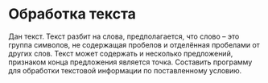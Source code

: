 # Обработка текста
Дан текст. Текст разбит на слова, предполагается, что слово – это группа символов, не содержащая пробелов и отделённая пробелами от других слов. Текст может содержать и несколько предложений, признаком конца предложения является точка. Составить программу для обработки текстовой информации по поставленному условию. 
